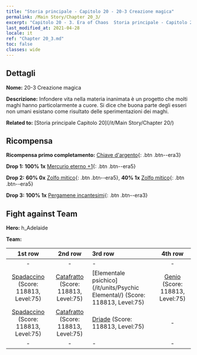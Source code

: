 ```yaml
---
title: "Storia principale - Capitolo 20 - 20-3 Creazione magica"
permalink: /Main Story/Chapter 20_3/
excerpt: "Capitolo 20 - 3. Era of Chaos  Storia principale - Capitolo 20_3. 20-3 Creazione magica"
last_modified_at: 2021-04-28
locale: it
ref: "Chapter 20_3.md"
toc: false
classes: wide
---
```


## Dettagli

 **Nome:** 20-3 Creazione magica

 **Descrizione:** Infondere vita nella materia inanimata è un progetto che molti maghi hanno particolarmente a cuore. Si dice che buona parte degli esseri non umani esistano come risultato delle sperimentazioni dei maghi.

 **Related to:** [Storia principale Capitolo 20](/it/Main Story/Chapter 20/)

## Ricompensa

 **Ricompensa primo completamento:** [Chiave d'argento](/ItemsIT/con_693/){: .btn .btn--era3}

 **Drop 1:** **100% 1x** [Mercurio eterno +1](/ItemsIT/mat_70/){: .btn .btn--era5}

 **Drop 2:** **60% 0x** [Zolfo mitico](/ItemsIT/mat_64/){: .btn .btn--era5}, **40% 1x** [Zolfo mitico](/ItemsIT/mat_64/){: .btn .btn--era5}

 **Drop 3:** **100% 1x** [Pergamene incantesimi](/ItemsIT/con_694/){: .btn .btn--era3}


## Fight against Team
 **Hero:** h_Adelaide

 **Team:**


  | 1st row | 2nd row | 3rd row | 4th row |
  |:----:|:----:|:----|:----:|
  | - | - | - | - |
  | [Spadaccino](/it/units/Swordsman/) (Score: 118813, Level:75)  | [Catafratto](/it/units/Cavalier/) (Score: 118813, Level:75)  | [Elementale psichico](/it/units/Psychic Elemental/) (Score: 118813, Level:75)  | [Genio](/it/units/Genie/) (Score: 118813, Level:75)  |
  | [Spadaccino](/it/units/Swordsman/) (Score: 118813, Level:75)  | [Catafratto](/it/units/Cavalier/) (Score: 118813, Level:75)  | [Driade](/it/units/Sprite/) (Score: 118813, Level:75)  | - |
  | - | - | - | - |



